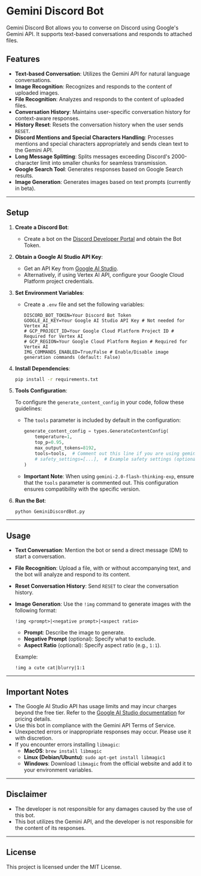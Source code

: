 # Gemini Discord Bot

Gemini Discord Bot allows you to converse on Discord using Google's Gemini API. It supports text-based conversations and responds to attached files.

## Features

- **Text-based Conversation**: Utilizes the Gemini API for natural language conversations.
- **Image Recognition**: Recognizes and responds to the content of uploaded images.
- **File Recognition**: Analyzes and responds to the content of uploaded files.
- **Conversation History**: Maintains user-specific conversation history for context-aware responses.
- **History Reset**: Resets the conversation history when the user sends `RESET`.
- **Discord Mentions and Special Characters Handling**: Processes mentions and special characters appropriately and sends clean text to the Gemini API.
- **Long Message Splitting**: Splits messages exceeding Discord's 2000-character limit into smaller chunks for seamless transmission.
- **Google Search Tool**: Generates responses based on Google Search results.
- **Image Generation**: Generates images based on text prompts (currently in beta).

---

## Setup

1. **Create a Discord Bot**:
   - Create a bot on the [Discord Developer Portal](https://discord.com/developers/applications) and obtain the Bot Token.

2. **Obtain a Google AI Studio API Key**:
   - Get an API Key from [Google AI Studio](https://makersuite.google.com/).
   - Alternatively, if using Vertex AI API, configure your Google Cloud Platform project credentials.

3. **Set Environment Variables**:
   - Create a `.env` file and set the following variables:

     ```env
     DISCORD_BOT_TOKEN=Your Discord Bot Token
     GOOGLE_AI_KEY=Your Google AI Studio API Key # Not needed for Vertex AI
     # GCP_PROJECT_ID=Your Google Cloud Platform Project ID # Required for Vertex AI
     # GCP_REGION=Your Google Cloud Platform Region # Required for Vertex AI
     IMG_COMMANDS_ENABLED=True/False # Enable/Disable image generation commands (default: False)
     ```

4. **Install Dependencies**:
   ```bash
   pip install -r requirements.txt
   ```

5. **Tools Configuration**:

   To configure the `generate_content_config` in your code, follow these guidelines:

   - The `tools` parameter is included by default in the configuration:
     ```python
     generate_content_config = types.GenerateContentConfig(
         temperature=1,
         top_p=0.95,
         max_output_tokens=8192,
         tools=tools,  # Comment out this line if you are using gemini-2.0-flash-thinking-exp
         # safety_settings=[...],  # Example safety settings (optional)
     )
     ```

   - **Important Note**: When using `gemini-2.0-flash-thinking-exp`, ensure that the `tools` parameter is commented out. This configuration ensures compatibility with the specific version.

7. **Run the Bot**:
   ```bash
   python GeminiDiscordBot.py
   ```

---

## Usage

- **Text Conversation**: Mention the bot or send a direct message (DM) to start a conversation.
- **File Recognition**: Upload a file, with or without accompanying text, and the bot will analyze and respond to its content.
- **Reset Conversation History**: Send `RESET` to clear the conversation history.
- **Image Generation**: Use the `!img` command to generate images with the following format:
  ```text
  !img <prompt>|<negative prompt>|<aspect ratio>
  ```
  - **Prompt**: Describe the image to generate.
  - **Negative Prompt** (optional): Specify what to exclude.
  - **Aspect Ratio** (optional): Specify aspect ratio (e.g., `1:1`).

  Example:
  ```text
  !img a cute cat|blurry|1:1
  ```

---

## Important Notes

- The Google AI Studio API has usage limits and may incur charges beyond the free tier. Refer to the [Google AI Studio documentation](https://makersuite.google.com/) for pricing details.
- Use this bot in compliance with the Gemini API Terms of Service.
- Unexpected errors or inappropriate responses may occur. Please use it with discretion.
- If you encounter errors installing `libmagic`:
  - **MacOS**: `brew install libmagic`
  - **Linux (Debian/Ubuntu)**: `sudo apt-get install libmagic1`
  - **Windows**: Download `libmagic` from the official website and add it to your environment variables.

---

## Disclaimer

- The developer is not responsible for any damages caused by the use of this bot.
- This bot utilizes the Gemini API, and the developer is not responsible for the content of its responses.

---

## License

This project is licensed under the MIT License.
